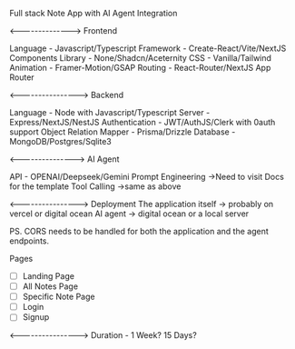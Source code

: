 Full stack Note App with AI Agent Integration

<-------------->
Frontend

Language - Javascript/Typescript
Framework - Create-React/Vite/NextJS
Components Library - None/Shadcn/Aceternity
CSS - Vanilla/Tailwind
Animation - Framer-Motion/GSAP
Routing - React-Router/NextJS App Router

<---------------->
Backend

Language - Node with Javascript/Typescript
Server - Express/NextJS/NestJS
Authentication - JWT/AuthJS/Clerk with 0auth support
Object Relation Mapper - Prisma/Drizzle
Database - MongoDB/Postgres/Sqlite3

<--------------->
AI Agent

API - OPENAI/Deepseek/Gemini
Prompt Engineering ->Need to visit Docs for the template
Tool Calling ->same as above

<---------------->
Deployment
The application itself -> probably on vercel or digital ocean
AI agent -> digital ocean or a local server

PS. CORS needs to be handled for both the application and the agent endpoints.

Pages

- [ ] Landing Page
- [ ] All Notes Page
- [ ] Specific Note Page
- [ ] Login
- [ ] Signup

<---------------->
Duration - 1 Week? 15 Days?
